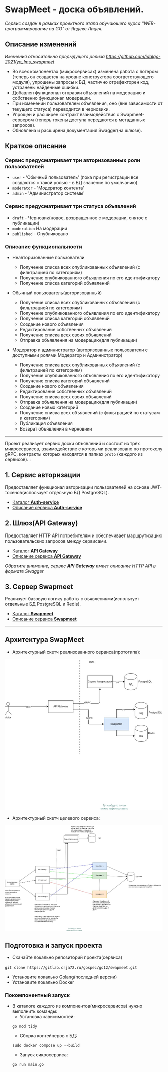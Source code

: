 # SwapMeet - доска объявлений.

*Сервис создан в рамках проектного этапа обучающего курса "WEB-программирование на GO" от Яндекс.Лицея.*

## Описание изменений
*Именения относительно предыдущего релиза  https://github.com/idalgo-2021/ya_lms_swapmeet*

* Во всех компонентах (микросервисах) изменена работа с логером (теперь он создается на уровне конструктора соответствующего модуля), упрощены запросы к БД, частично отрефакторен код, устранены найденные ошибки.
* Добавлен функционал отправки объявлений на модерацию и собственно функционал модерации. 
* При изменении пользователем объявления, оно (вне зависимости от текущего статуса) переводится в черновики.
* Упрощен и расширен контракт взаимодействия с Swapmeet-сервером (теперь токены доступа передаются в метаданных запросов).
* Обновлена и расширена документация Swagger(на шлюзе).

## Краткое описание

### Сервис предусматривает три авторизованных роли пользователей
*    `user` - 'Обычный пользователь' (пока при регистрации все создаются с такой ролью - в БД значение по умолчанию)
*    `moderator` - 'Модератор контента'
*    `admin` - 'Администратор системы'

### Сервис предусматривает три статуса объявлений
* `draft` - Черновик(новое, возвращенное с модерации, снятое с публикации)
* `moderation` На модерации
* `published` - Опубликовано

### Описание функциональности
* Неавторизованные пользователи
    - Получение списка всех опубликованных объявлений (с фильтрацией по категориям)
    - Получение опубликованного объявления по его идентификатору
    - Получение списка категорий объявлений
   
* Обычный пользователь(авторизованный)
    - Получение списка всех опубликованных объявлений (с фильтрацией по категориям)
    - Получение опубликованного объявления по его идентификатору
    - Получение списка категорий объявлений
    - Создание нового объявления
    - Редактирование собственных объявлений
    - Получение списка всех своих объявлений
    - Отправка объявления на модерацию(для публикации) 

* Модератор и администратор (авторизованные пользователи с доступными ролями Модератор и Администратор)
    - Получение списка всех опубликованных объявлений (с фильтрацией по категориям)
    - Получение опубликованного объявления по его идентификатору
    - Получение списка категорий объявлений
    - Создание нового объявления
    - Редактирование собственных объявлений
    - Получение списка всех своих объявлений
    - Отправка объявления на модерацию(для публикации) 
    - Создание новых категорий
    - Получение списка всех объявлений (с фильтрацией по статусам и категориям)
    - Публикация объявления
    - Возврат объявления в черновики

---

Проект реализует сервис доски объявлений и состоит из трёх микросервисов, взаимодействие с которыми реализовано по протоколу gRPC, контракты которых находятся в папках `proto` (каждого из сервисов). 
: 

## 1.  Сервис авторизации 

Предоставляет функционал авторизации пользователей на основе JWT-токенов(использует отдельную БД PostgreSQL). 

* [Каталог **Auth-service**](auth_service)
* [Описание сервиса **Auth-service** ](auth_service/Readme.md)


## 2. Шлюз(API Gateway) 

Предоставляет HTTP API потребителям и обеспечивает маршрутизацию пользовательских запросов между сервисами.

* [Каталог **API Gateway**](api_gateway)
* [Описание сервиса **API Gateway**](api_gateway/Readme.md)

 *Обратите внимание, сервис **API Gateway** имеет описание HTTP API в формате Swagger*

## 3. Сервер Swapmeet

Реализует базовую логику работы с оъявлениями(использует отдельные БД PostgreSQL и Redis).

* [Каталог **Swapmeet**](app_server)
* [Описание сервиса **Swapmeet**](app_server/Readme.md)

---



## Архитектура SwapMeet


* Архитектурный скетч реализованного сервиса(прототипа):

![Архитектура прототипа](docs/Scetch_MvpArch.jpg)



* Архитектурный скетч целевого сервиса:

![Целевая архитектура](docs/Scetch_PurposeArch.jpg)


## Подготовка и запуск проекта
* Скачайте локально репозиторий проекта(сервиса)
```
git clone https://gitlab.crja72.ru/gospec/go12/swapmeet.git
```

* Установите локально Golang(последней версии)
* Установите локально Docker

### Покомпонентный запуск
* В каталоге каждого из компонентов(микросервисов) нужно выполнить команды:
    * Установка зависимостей: 
    ```
    go mod tidy
    ``` 
    * Сборка контейнеров с БД: 
    ```
    sudo docker compose up --build
    ```
    * Запуск сикросервиса: 
    ```
    go run main.go
    ```
